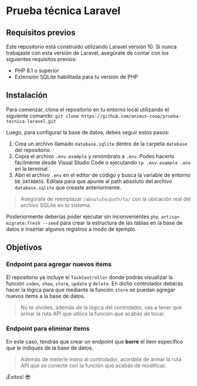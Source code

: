 # Prueba técnica Laravel
 
## Requisitos previos

Este repositorio está construido utilizando Laravel versión 10. Si nunca trabajaste  con esta versión de Laravel, asegúrate de contar con los siguientes requisitos previos:

 - PHP 8.1 o superior
 - Extensión SQLite habilitada para tu versión de PHP

## Instalación

Para comenzar, clona el repositorio en tu entorno local utilizando el siguiente comando:
`git clone https://github.com/animus-coop/prueba-tecnica-laravel.git`

Luego, para configurar la base de datos, debes seguir estos pasos:

 1. Crea un archivo llamado `database.sqlite` dentro de la carpeta `database` del repositorio.
 2. Copia el archivo `.env.example` y renómbralo a `.env`. Podes hacerlo fácilmente desde Visual Studio Code o ejecutando `cp .env.example .env` en la terminal.
 3. Abri el archivo `.env` en el editor de código y busca la variable de entorno `DB_DATABASE`. Edítala para que apunte al path absoluto del archivo `database.sqlite` que creaste anteriormente.

> Asegúrate de reemplazar `/absolute/path/to/` con la ubicación real del
> archivo SQLite en tu sistema. 


Posteriormente deberías poder ejecutar sin inconvenientes  `php artisan migrate:fresh --seed` para crear la estructura de las tablas en la base de datos e insertar algunos registros a modo de ejemplo.

## Objetivos
### Endpoint para agregar nuevos items
El repositorio ya incluye el `TaskController` donde podrás visualizar la función `index`, `show`, `store`, `update` y `delete`. En dicho controlador deberás hacer la lógica para que mediante la función `store` se puedan agregar nuevos items a la base de datos.

> No te olvides, además de la lógica del controlador, vas a tener que armar la ruta API que utilice la función que acabás de tocar.

### Endpoint para eliminar items
En este caso, tendrás que crear un endpoint que **borre** el item específico que le indiques de la base de datos.

> Además de meterle mano al controlador, acordate de armar la ruta API que se conecte con la función que acabás de modificar. 

¡Éxitos! 😎

